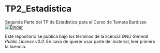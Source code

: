 # TP2_Estadistica
Segunda Parte del TP de Estadística para el Curso de Tamara Burdisso
[![Binder](https://mybinder.org/badge_logo.svg)](https://mybinder.org/v2/gh/esterodr/TP2_Estadistica/master)

Este repositorio se publica bajo los términos de la licencia *GNU General Public License v3.0*. En caso de querer usar parte del material, leer primero la licencia.
